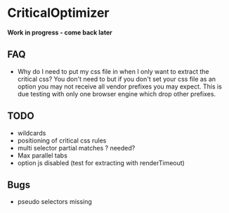 # CriticalOptimizer

**Work in progress - come back later**

## FAQ
 - Why do I need to put my css file in when I only want to extract the critical css?
    You don't need to but if you don't set your css file as an option you may not receive all vendor prefixes you may expect. This is due testing with only one browser engine which drop other prefixes.

## TODO

- wildcards
- positioning of critical css rules 
- multi selector partial matches ? needed?
- Max parallel tabs
- option js disabled (test for extracting with renderTimeout)

## Bugs
- pseudo selectors missing